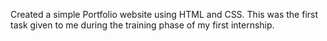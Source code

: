 Created a simple Portfolio website using HTML and CSS. This was the first task given to me during the training phase of my first internship.
